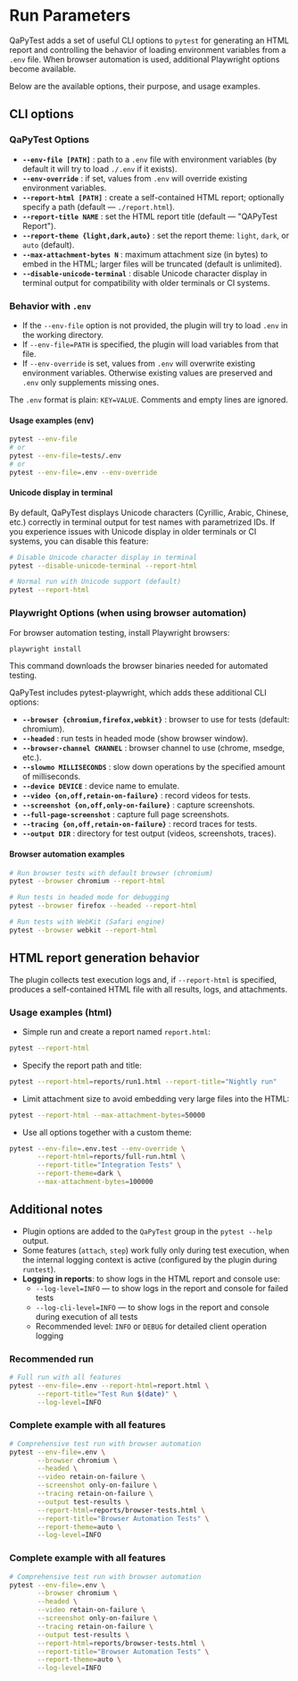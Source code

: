 # Run Parameters

QaPyTest adds a set of useful CLI options to `pytest` for generating an HTML
report and controlling the behavior of loading environment variables from
a `.env` file. When browser automation is used, additional Playwright options
become available.

Below are the available options, their purpose, and usage examples.

## CLI options

### QaPyTest Options

- **`--env-file [PATH]`** : path to a `.env` file with environment variables
  (by default it will try to load `./.env` if it exists).
- **`--env-override`** : if set, values from `.env` will override existing
  environment variables.
- **`--report-html [PATH]`** : create a self-contained HTML report; optionally
  specify a path (default — `./report.html`).
- **`--report-title NAME`** : set the HTML report title (default — "QAPyTest
  Report").
- **`--report-theme {light,dark,auto}`** : set the report theme: `light`,
  `dark`, or `auto` (default).
- **`--max-attachment-bytes N`** : maximum attachment size (in bytes) to embed
  in the HTML; larger files will be truncated (default is unlimited).
- **`--disable-unicode-terminal`** : disable Unicode character display in 
  terminal output for compatibility with older terminals or CI systems.

### Behavior with `.env`

- If the `--env-file` option is not provided, the plugin will try to load
  `.env` in the working directory.
- If `--env-file=PATH` is specified, the plugin will load variables from that
  file.
- If `--env-override` is set, values from `.env` will overwrite existing
  environment variables. Otherwise existing values are preserved and `.env`
  only supplements missing ones.

The `.env` format is plain: `KEY=VALUE`. Comments and empty lines are ignored.

#### Usage examples (env)

```bash
pytest --env-file
# or
pytest --env-file=tests/.env
# or
pytest --env-file=.env --env-override
```

#### Unicode display in terminal

By default, QaPyTest displays Unicode characters (Cyrillic, Arabic, Chinese, etc.) 
correctly in terminal output for test names with parametrized IDs. If you 
experience issues with Unicode display in older terminals or CI systems, 
you can disable this feature:

```bash
# Disable Unicode character display in terminal
pytest --disable-unicode-terminal --report-html

# Normal run with Unicode support (default)
pytest --report-html
```

### Playwright Options (when using browser automation)

For browser automation testing, install Playwright browsers:

```bash
playwright install
```

This command downloads the browser binaries needed for automated testing.

QaPyTest includes pytest-playwright, which adds these additional CLI options:

- **`--browser {chromium,firefox,webkit}`** : browser to use for tests
  (default: chromium).
- **`--headed`** : run tests in headed mode (show browser window).
- **`--browser-channel CHANNEL`** : browser channel to use (chrome, msedge, etc.).
- **`--slowmo MILLISECONDS`** : slow down operations by the specified amount
  of milliseconds.
- **`--device DEVICE`** : device name to emulate.
- **`--video {on,off,retain-on-failure}`** : record videos for tests.
- **`--screenshot {on,off,only-on-failure}`** : capture screenshots.
- **`--full-page-screenshot`** : capture full page screenshots.
- **`--tracing {on,off,retain-on-failure}`** : record traces for tests.
- **`--output DIR`** : directory for test output (videos, screenshots, traces).

#### Browser automation examples

```bash
# Run browser tests with default browser (chromium)
pytest --browser chromium --report-html

# Run tests in headed mode for debugging
pytest --browser firefox --headed --report-html

# Run tests with WebKit (Safari engine)
pytest --browser webkit --report-html
```

## HTML report generation behavior

The plugin collects test execution logs and, if `--report-html` is specified,
produces a self-contained HTML file with all results, logs, and attachments.

### Usage examples (html)

- Simple run and create a report named `report.html`:

```bash
pytest --report-html
```

- Specify the report path and title:

```bash
pytest --report-html=reports/run1.html --report-title="Nightly run"
```

- Limit attachment size to avoid embedding very large files into the HTML:

```bash
pytest --report-html --max-attachment-bytes=50000
```

- Use all options together with a custom theme:

```bash
pytest --env-file=.env.test --env-override \
       --report-html=reports/full-run.html \
       --report-title="Integration Tests" \
       --report-theme=dark \
       --max-attachment-bytes=100000
```

## Additional notes

- Plugin options are added to the `QaPyTest` group in the `pytest --help`
  output.
- Some features (`attach`, `step`) work fully only during test execution, when
  the internal logging context is active (configured by the plugin during
  `runtest`).
- **Logging in reports**: to show logs in the HTML report and console use:
  - `--log-level=INFO` — to show logs in the report and console for failed
    tests
  - `--log-cli-level=INFO` — to show logs in the report and console during
    execution of all tests
  - Recommended level: `INFO` or `DEBUG` for detailed client operation logging

### Recommended run

```bash
# Full run with all features
pytest --env-file=.env --report-html=report.html \
       --report-title="Test Run $(date)" \
       --log-level=INFO
```

### Complete example with all features

```bash
# Comprehensive test run with browser automation
pytest --env-file=.env \
       --browser chromium \
       --headed \
       --video retain-on-failure \
       --screenshot only-on-failure \
       --tracing retain-on-failure \
       --output test-results \
       --report-html=reports/browser-tests.html \
       --report-title="Browser Automation Tests" \
       --report-theme=auto \
       --log-level=INFO
```

### Complete example with all features

```bash
# Comprehensive test run with browser automation
pytest --env-file=.env \
       --browser chromium \
       --headed \
       --video retain-on-failure \
       --screenshot only-on-failure \
       --tracing retain-on-failure \
       --output test-results \
       --report-html=reports/browser-tests.html \
       --report-title="Browser Automation Tests" \
       --report-theme=auto \
       --log-level=INFO
```
